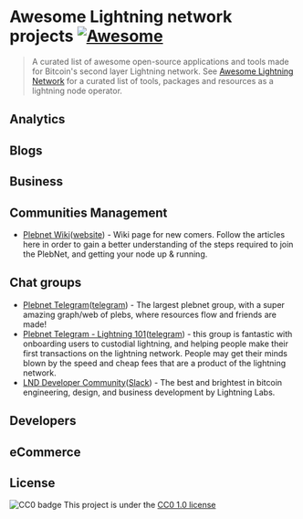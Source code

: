 # Awesome Lightning network projects [![Awesome](https://cdn.rawgit.com/sindresorhus/awesome/d7305f38d29fed78fa85652e3a63e154dd8e8829/media/badge.svg)](https://github.com/sindresorhus/awesome)

> A curated list of awesome open-source applications and tools made for Bitcoin's second layer Lightning network. See [Awesome Lightning Network](https://lightning.engineering)
for a curated list of tools, packages and resources as a lightning node operator.

## Analytics

## Blogs


## Business

## Communities Management
* [Plebnet Wiki](https://plebnet.wiki/)([website](https://plebnet.wiki/)) - Wiki page for new comers. Follow the articles here in order to gain a better understanding of the steps required to join the PlebNet, and getting your node up & running.

## Chat groups
* [Plebnet Telegram](https://t.me/plebnet)([telegram](https://t.me/plebnet)) - The largest plebnet group, with a super amazing graph/web of plebs, where resources flow and friends are made!
* [Plebnet Telegram - Lightning 101](https://t.me/CHLNgroup)([telegram](https://t.me/CHLNgroup)) - this group is fantastic with onboarding users to custodial lightning, and helping people make their first transactions on the lightning network. People may get their minds blown by the speed and cheap fees that are a product of the lightning network.
* [LND Developer Community](https://lightning.engineering/slack.html)([Slack](https://lightning.engineering/slack.html)) - The best and brightest in bitcoin engineering, design, and business development by Lightning Labs.
## Developers

## eCommerce

## License

![CC0 badge](https://upload.wikimedia.org/wikipedia/commons/f/f9/CC-Zero-badge.svg)
This project is under the [CC0 1.0 license](https://creativecommons.org/publicdomain/zero/1.0/)
